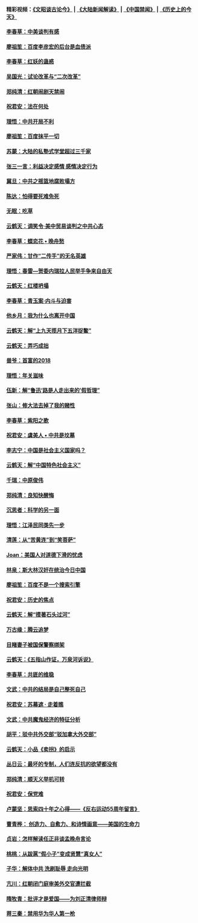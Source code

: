 #### 精彩视频：[《文昭谈古论今》](https://github.com/gfw-breaker/wenzhao) | [《大陆新闻解读》](https://github.com/gfw-breaker/ntdtv-comedy) | [《中国禁闻》](https://github.com/gfw-breaker/ntdtv-news) | [《历史上的今天》](https://github.com/gfw-breaker/today-in-history) 

#### [李春草：中美谈判有感](../pages/nsc993/n11019776.md?t=02020930) 

#### [廖祖笙：百度李彦宏的后台是血债派](../pages/nsc993/n11019767.md?t=02020930) 

#### [李春草：红妖的蛊惑](../pages/nsc993/n11017095.md?t=02020930) 

#### [吴国光：试论改革与“二次改革”](../pages/nsc993/n11017055.md?t=02020930) 

#### [郑纯清：红朝闹剧天禁闹](../pages/nsc993/n11017030.md?t=02020930) 

#### [祝君安：法在何处](../pages/nsc993/n11017021.md?t=02020930) 

#### [理悟：中共开局不利](../pages/nsc993/n11016938.md?t=02020930) 

#### [廖祖笙：百度抹平一切](../pages/nsc993/n11014925.md?t=02020930) 

#### [苏蒙：大陆的私塾式学堂超过三千家](../pages/nsc993/n11014334.md?t=02020930) 

#### [张三一言：利益决定感情 感情决定行为](../pages/nsc993/n11012463.md?t=02020930) 

#### [冀旦：中共之摇篮地腐败塌方](../pages/nsc993/n11009533.md?t=02020930) 

#### [陈达：怕得要死难免死](../pages/nsc993/n11009520.md?t=02020930) 

#### [无眠：吃草](../pages/nsc993/n11007940.md?t=02020930) 

#### [云鹤天：调笑令‧美中贸易谈判之中共心态](../pages/nsc993/n11007670.md?t=02020930) 

#### [李春草：蝶恋花  •  晚舟愁](../pages/nsc993/n11006605.md?t=02020930) 

#### [严家伟：甘作“二传手”的无名英雄](../pages/nsc993/n11005340.md?t=02020930) 

#### [理悟：春雷—贺委内瑞拉人民举手争来自由天](../pages/nsc993/n11005334.md?t=02020930) 

#### [云鹤天：红楼坍塌](../pages/nsc993/n11005318.md?t=02020930) 

#### [李春草：青玉案·内斗与迫害](../pages/nsc993/n11005306.md?t=02020930) 

#### [他乡月：我为什么也离开中国](../pages/nsc993/n11003553.md?t=02020930) 

#### [云鹤天：解“上九天揽月下五洋捉鳖”](../pages/nsc993/n11000750.md?t=02020930) 

#### [云鹤天：弄巧成拙](../pages/nsc993/n11000722.md?t=02020930) 

#### [兽爷：首富的2018](../pages/nsc993/n11000693.md?t=02020930) 

#### [理悟：年关滋味](../pages/nsc993/n10998847.md?t=02020930) 

#### [伍新：解“鲁迅‘路是人走出来的’假哲理”](../pages/nsc993/n10998777.md?t=02020930) 

#### [张山：修大法去掉了我的赌性](../pages/nsc993/n10997702.md?t=02020930) 

#### [李春草：紫阳之歌](../pages/nsc993/n10997679.md?t=02020930) 

#### [祝君安：虞美人 • 中共是坟墓](../pages/nsc993/n10996090.md?t=02020930) 

#### [李志宁：中国是社会主义国家吗？](../pages/nsc993/n10996097.md?t=02020930) 

#### [云鹤天：解“中国特色社会主义”](../pages/nsc993/n10996043.md?t=02020930) 

#### [千瑞：中原俊伟](../pages/nsc993/n10995401.md?t=02020930) 

#### [郑纯清：良知快醒悔](../pages/nsc993/n10995385.md?t=02020930) 

#### [沉思者：科学的另一面](../pages/nsc993/n10996074.md?t=02020930) 

#### [理悟：江泽民同类先一步](../pages/nsc993/n10995378.md?t=02020930) 

#### [清莲：从“苦黄连”到“笑菩萨”](../pages/nsc993/n10995466.md?t=02020930) 

#### [Joan：美国人对道德下滑的忧虑](../pages/nsc993/n10995424.md?t=02020930) 

#### [林泉：斯大林汉奸在统治今日中国](../pages/nsc993/n10995210.md?t=02020930) 

#### [廖祖笙：百度不是一个搜索引擎](../pages/nsc993/n10994961.md?t=02020930) 

#### [祝君安：历史的焦点](../pages/nsc993/n10994925.md?t=02020930) 

#### [云鹤天：解“摸著石头过河”](../pages/nsc993/n10993325.md?t=02020930) 

#### [万古缘：腾云追梦](../pages/nsc993/n10993120.md?t=02020930) 

#### [目睹妻子被国保警察绑架](../pages/nsc993/n10991525.md?t=02020930) 

#### [云鹤天：《五指山作证，万泉河诉说》](../pages/nsc993/n10991603.md?t=02020930) 

#### [李春草：共匪的维稳](../pages/nsc993/n10991348.md?t=02020930) 

#### [文武：中共的结局是自己整死自己](../pages/nsc993/n10989899.md?t=02020930) 

#### [祝君安：苏幕遮 · 走着瞧](../pages/nsc993/n10988901.md?t=02020930) 

#### [文武：中共魔鬼经济的特征分析](../pages/nsc993/n10987387.md?t=02020930) 

#### [胡平：驳中共外交部“驳加拿大外交部”](../pages/nsc993/n10987378.md?t=02020930) 

#### [云鹤天：小品《卖拐》的启示](../pages/nsc993/n10984392.md?t=02020930) 

#### [丛日云：最坏的专制，人们连反抗的欲望都没有](../pages/nsc993/n10984377.md?t=02020930) 

#### [郑纯清：顺天义举机可转](../pages/nsc993/n10984369.md?t=02020930) 

#### [祝君安：保党难](../pages/nsc993/n10984362.md?t=02020930) 

#### [卢蒙坚：思索四十年之心得——《反右运动55周年留言》](../pages/nsc993/n10984355.md?t=02020930) 

#### [曹青桦： 创造力、自愈力、和诗情画意——美国的生命力](../pages/nsc993/n10984216.md?t=02020930) 

#### [贞岩：怎样解读任正非谈孟晚舟言论](../pages/nsc993/n10984650.md?t=02020930) 

#### [桃桃：从跋扈“假小子”变成贤慧“真女人”](../pages/nsc993/n10984416.md?t=02020930) 

#### [子华：解体中共 洗刷耻辱 走向光明](../pages/nsc993/n10984019.md?t=02020930) 

#### [亢川：红朝闭门庭审美外交官遭拦截](../pages/nsc993/n10984050.md?t=02020930) 

#### [隋牧青：批评才是爱国——为刘正清律师辩](../pages/nsc993/n10983057.md?t=02020930) 

#### [蒋三秦：禁用华为华人第一枪](../pages/nsc993/n10982973.md?t=02020930) 

